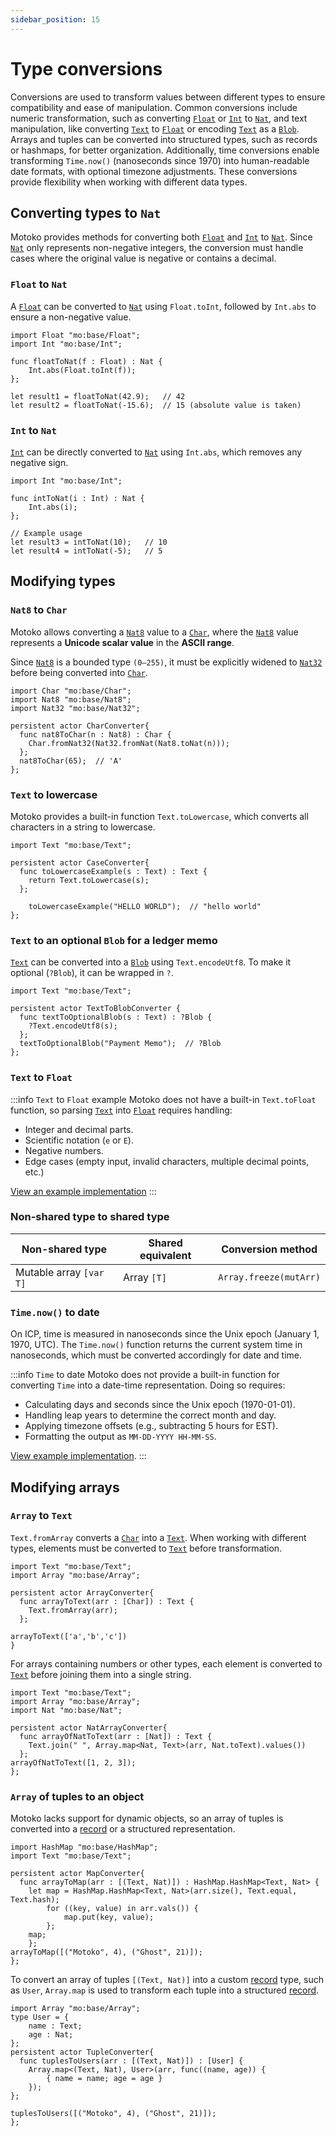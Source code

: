 ```yaml
---
sidebar_position: 15
---
```


# Type conversions

Conversions are used to transform values between different types to ensure compatibility and ease of manipulation. Common conversions include numeric transformation, such as converting [`Float`](https://internetcomputer.org/docs/motoko/base/Float) or [`Int`](https://internetcomputer.org/docs/motoko/base/Int) to [`Nat`](https://internetcomputer.org/docs/motoko/base/Nat), and text manipulation, like converting [`Text`](https://internetcomputer.org/docs/motoko/base/Text) to [`Float`](https://internetcomputer.org/docs/motoko/base/Float) or encoding [`Text`](https://internetcomputer.org/docs/motoko/base/Text) as a [`Blob`](https://internetcomputer.org/docs/motoko/base/Blob). Arrays and tuples can be converted into structured types, such as records or hashmaps, for better organization. Additionally, time conversions enable transforming `Time.now()` (nanoseconds since 1970) into human-readable date formats, with optional timezone adjustments. These conversions provide flexibility when working with different data types.

## Converting types to `Nat`

Motoko provides methods for converting both [`Float`](https://internetcomputer.org/docs/motoko/base/Float) and [`Int`](https://internetcomputer.org/docs/motoko/base/Int) to [`Nat`](https://internetcomputer.org/docs/motoko/base/Nat). Since [`Nat`](https://internetcomputer.org/docs/motoko/base/Nat) only represents non-negative integers, the conversion must handle cases where the original value is negative or contains a decimal.

### `Float` to `Nat`

A [`Float`](https://internetcomputer.org/docs/motoko/base/Float) can be converted to [`Nat`](https://internetcomputer.org/docs/motoko/base/Nat) using `Float.toInt`, followed by `Int.abs` to ensure a non-negative value.

```motoko
import Float "mo:base/Float";
import Int "mo:base/Int";

func floatToNat(f : Float) : Nat {
    Int.abs(Float.toInt(f));
};

let result1 = floatToNat(42.9);   // 42
let result2 = floatToNat(-15.6);  // 15 (absolute value is taken)
```

### `Int` to `Nat`

[`Int`](https://internetcomputer.org/docs/motoko/base/Int) can be directly converted to [`Nat`](https://internetcomputer.org/docs/motoko/base/Nat) using `Int.abs`, which removes any negative sign.

```motoko
import Int "mo:base/Int";

func intToNat(i : Int) : Nat {
    Int.abs(i);
};

// Example usage
let result3 = intToNat(10);   // 10
let result4 = intToNat(-5);   // 5
```
<!--
:::info `Nat` to `Int` conversions functions

`Int.toNat`, `Int.fromNat`, `Nat.toInt`, `Nat.fromInt` all exist in the base package.

:::
----->
## Modifying types

### `Nat8` to `Char`

Motoko allows converting a [`Nat8`](https://internetcomputer.org/docs/motoko/base/Nat8) value to a [`Char`](https://internetcomputer.org/docs/motoko/base/Char), where the [`Nat8`](https://internetcomputer.org/docs/motoko/base/Nat8) value represents a **Unicode scalar value** in the **ASCII range**.

Since [`Nat8`](https://internetcomputer.org/docs/motoko/base/Nat8) is a bounded type `(0–255)`, it must be explicitly widened to [`Nat32`](https://internetcomputer.org/docs/motoko/base/Nat32) before being converted into [`Char`](https://internetcomputer.org/docs/motoko/base/Char).

```motoko no-repl
import Char "mo:base/Char";
import Nat8 "mo:base/Nat8";
import Nat32 "mo:base/Nat32";

persistent actor CharConverter{
  func nat8ToChar(n : Nat8) : Char {
    Char.fromNat32(Nat32.fromNat(Nat8.toNat(n)));
  };
  nat8ToChar(65);  // 'A'
};
```

### `Text` to lowercase

Motoko provides a built-in function `Text.toLowercase`, which converts all characters in a string to lowercase.

```motoko no-repl
import Text "mo:base/Text";

persistent actor CaseConverter{
  func toLowercaseExample(s : Text) : Text {
    return Text.toLowercase(s);
  };

    toLowercaseExample("HELLO WORLD");  // "hello world"
};
```

### `Text` to an optional `Blob` for a ledger memo

[`Text`](https://internetcomputer.org/docs/motoko/base/Text) can be converted into a [`Blob`](https://internetcomputer.org/docs/motoko/base/Blob) using `Text.encodeUtf8`. To make it optional (`?Blob`), it can be wrapped in `?`.

```motoko no-repl
import Text "mo:base/Text";

persistent actor TextToBlobConverter {
  func textToOptionalBlob(s : Text) : ?Blob {
    ?Text.encodeUtf8(s);
  };
  textToOptionalBlob("Payment Memo");  // ?Blob
};
```

### `Text` to `Float`

:::info `Text` to `Float` example
Motoko does not have a built-in `Text.toFloat` function, so parsing [`Text`](https://internetcomputer.org/docs/motoko/base/Text) into [`Float`](https://internetcomputer.org/docs/motoko/base/Float) requires handling:

- Integer and decimal parts.
- Scientific notation (`e` or `E`).
- Negative numbers.
- Edge cases (empty input, invalid characters, multiple decimal points, etc.)

[View an example implementation](https://icp.ninja/i?s=wOrN2)
:::

### Non-shared type to shared type

| Non-shared type | Shared equivalent | Conversion method |
|--------------------|----------------------|----------------------|
| Mutable array `[var T]` | Array `[T]` | `Array.freeze(mutArr)` |

### `Time.now()` to date

On ICP, time is measured in nanoseconds since the Unix epoch (January 1, 1970, UTC). The `Time.now()` function returns the current system time in nanoseconds, which must be converted accordingly for date and time.

:::info `Time` to date
Motoko does not provide a built-in function for converting `Time` into a date-time representation. Doing so requires:

- Calculating days and seconds since the Unix epoch (1970-01-01).
- Handling leap years to determine the correct month and day.
- Applying timezone offsets (e.g., subtracting 5 hours for EST).
- Formatting the output as `MM-DD-YYYY HH-MM-SS`.

[View example implementation](https://icp.ninja/i?s=zy4yg).
:::

## Modifying arrays

### `Array` to `Text`

`Text.fromArray` converts a [`Char`](https://internetcomputer.org/docs/motoko/base/Char) into a [`Text`](https://internetcomputer.org/docs/motoko/base/Text). When working with different types, elements must be converted to [`Text`](https://internetcomputer.org/docs/motoko/base/Text) before transformation.

```motoko no-repl
import Text "mo:base/Text";
import Array "mo:base/Array";

persistent actor ArrayConverter{
  func arrayToText(arr : [Char]) : Text {
    Text.fromArray(arr);
  };

arrayToText(['a','b','c'])
}
```

For arrays containing numbers or other types, each element is converted to [`Text`](https://internetcomputer.org/docs/motoko/base/Text) before joining them into a single string.

```motoko no-repl
import Text "mo:base/Text";
import Array "mo:base/Array";
import Nat "mo:base/Nat";

persistent actor NatArrayConverter{
  func arrayOfNatToText(arr : [Nat]) : Text {
    Text.join(" ", Array.map<Nat, Text>(arr, Nat.toText).values())
  };
arrayOfNatToText([1, 2, 3]);
};
```

### `Array` of tuples to an object

Motoko lacks support for dynamic objects, so an array of tuples is converted into a [record](https://internetcomputer.org/docs/motoko/fundamentals/types/records) or a structured representation.

```motoko no-repl
import HashMap "mo:base/HashMap";
import Text "mo:base/Text";

persistent actor MapConverter{
  func arrayToMap(arr : [(Text, Nat)]) : HashMap.HashMap<Text, Nat> {
    let map = HashMap.HashMap<Text, Nat>(arr.size(), Text.equal, Text.hash);
        for ((key, value) in arr.vals()) {
            map.put(key, value);
        };
    map;
    };
arrayToMap([("Motoko", 4), ("Ghost", 21)]);
};
```

To convert an array of tuples `[(Text, Nat)]` into a custom [record](https://internetcomputer.org/docs/motoko/fundamentals/types/records) type, such as `User`, `Array.map` is used to transform each tuple into a structured [record](https://internetcomputer.org/docs/motoko/fundamentals/types/records).

```motoko no-repl
import Array "mo:base/Array";
type User = {
    name : Text;
    age : Nat;
};
persistent actor TupleConverter{
  func tuplesToUsers(arr : [(Text, Nat)]) : [User] {
    Array.map<(Text, Nat), User>(arr, func((name, age)) {
        { name = name; age = age }
    });
};

tuplesToUsers([("Motoko", 4), ("Ghost", 21)]);
};
```

